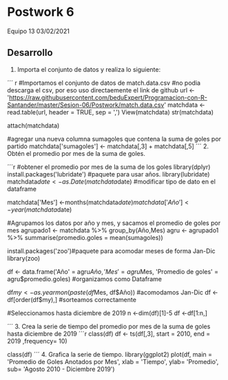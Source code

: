 Postwork 6
===========
Equipo 13 
03/02/2021

## Desarrollo
1. Importa el conjunto de datos y realiza lo siguiente:

 <!-- end list -->

´´´ r
#Importamos el conjunto de datos de match.data.csv
#no podia descarga el csv, por eso uso directaemente el link de github
url <- 'https://raw.githubusercontent.com/beduExpert/Programacion-con-R-Santander/master/Sesion-06/Postwork/match.data.csv'
matchdata <- read.table(url, header = TRUE, sep = ',')
View(matchdata)
str(matchdata)

attach(matchdata)

#agregar una nueva columna sumagoles que contena la suma de goles por partido
matchdata['sumagoles'] <- matchdata[,3] + matchdata[,5]
´´´
2. Obtén el promedio por mes de la suma de goles.

´´´r
#obtener el promedio por mes de la suma de los goles
library(dplyr)
install.packages('lubridate') #paquete para usar años.
library(lubridate)
matchdata$date<- as.Date(matchdata$date) #modificar tipo de dato en el dataframe

matchdata['Mes'] <-months(matchdata$date)
matchdata['Año'] <-year(matchdata$date)

#Agrupamos los datos por año y mes, y sacamos el promedio de goles por mes
agrupado1 <- matchdata %>% group_by(Año,Mes)
agru <- agrupado1 %>% summarise(promedio.goles = mean(sumagoles))

install.packages('zoo')#paquete para acomodar meses de forma Jan-Dic
library(zoo)

df <- data.frame('Año' = agru$Año, 'Mes'=agru$Mes, 'Promedio de goles' = agru$promedio.goles) #organizamos como Dataframe

df$my <- as.yearmon(paste(df$Mes, df$Año)) #acomodamos Jan-Dic
df <- df[order(df$my),] #sorteamos correctamente

#Seleccionamos hasta diciembre de 2019
n <-dim(df)[1]-5
df <-df[1:n,] 

´´´
3. Crea la serie de tiempo del promedio por mes de la suma de goles hasta diciembre de 2019
´´´r
class(df)
df <- ts(df[,3], start = 2010, end = 2019 ,frequency= 10)

class(df)
´´´
4. Grafica la serie de tiempo.
library(ggplot2)
plot(df, main = 'Promedio de Goles Anotados por Mes', xlab = 'Tiempo', ylab= 'Promedio', sub= 'Agosto 2010 - Diciembre 2019')



